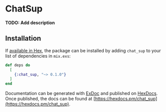 # ChatSup

**TODO: Add description**

## Installation

If [available in Hex](https://hex.pm/docs/publish), the package can be installed
by adding `chat_sup` to your list of dependencies in `mix.exs`:

```elixir
def deps do
  [
    {:chat_sup, "~> 0.1.0"}
  ]
end
```

Documentation can be generated with [ExDoc](https://github.com/elixir-lang/ex_doc)
and published on [HexDocs](https://hexdocs.pm). Once published, the docs can
be found at [https://hexdocs.pm/chat_sup](https://hexdocs.pm/chat_sup).

